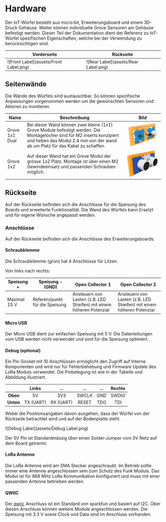 # Hardware

Der IoT-Würfel besteht aus micro:bit, Erweiterungsboard und einem 3D-Druck Gehäuse. Weiter können individuelle Grove Sensoren am Gehäuse befestigt werden. Dieser Teil der Dokumentation dient der Referenz zu IoT-Würfel spezifischen Eigenschaften, welche bei der Verwendung zu berücksichtigen sind.

| Vorderseite                            | Rückseite                            |
| -------------------------------------- | ------------------------------------ |
| ![Front Label](assets/Front Label.png) | ![Rear Label](assets/Rear Label.png) |

## Seitenwände

Die Wände des Würfels sind austauschbar. So können spezifische Anpassungen vorgenommen werden um die gewünschten Sensoren und Aktoren zu montieren.

| Name           | Beschreibung                                                 | Bild                                                         |
| -------------- | ------------------------------------------------------------ | ------------------------------------------------------------ |
| Grove 1x1 Dual | Bei dieser Wand können zwei kleine (1x1) Grove Module befestigt werden. Die Montagelöcher sind für M2 inserts konzipiert und heben das Modul 2.4 mm von der wand ab um Platz für das Kabel zu schaffen. | <img src="assets/Side-1x1-dual-0791537.png" alt="Side-1x1-dual" style="zoom:50%;" /> |
| Grove 1x2      | Auf dieser Wand hat ein Grove Modul der grösse 1x2 Platz. Montage ist über einen M2 Gewindeeinsatz und passenden Schrauben möglich. | <img src="assets/Side-1x2.png" alt="Side-1x2" style="zoom:50%;" /> |

## Rückseite

Auf der Rückseite befinden sich die Anschlüsse für die Speisung des Boards und erweiterte Funktionalität. Die Wand des Würfels kann Ersetzt und für eigene Wünsche angepasst werden.

### Anschlüsse

Auf der Rückseite befinden sich die Anschlüsse des Erweiterungsboards.

#### Schraubklemme

Die Schraubklemme (grün) hat 4 Anschlüsse für Litzen. 

Von links nach rechts:

| Speisung +   | Speisung - (GND)               | Open Collector 1                                             | Open Collector 2                                             |
| ------------ | ------------------------------ | ------------------------------------------------------------ | ------------------------------------------------------------ |
| Maximal 15 V | Referenzpunkt für die Speisung | Ansteuern von Lasten (z.B. LED Streifen) mit einem höheren Potenzial | Ansteuern von Lasten (z.B. LED Streifen) mit einem höheren Potenzial |

#### Micro USB

Der Micro USB dient zur einfachen Speisung mit 5 V. Die Datenleitungen vom USB werden nicht verwendet und sind für die Speisung optimiert.

#### Debug (optional)

Ein Pin-Socket mit 10 Anschlüssen ermöglicht den Zugriff auf Interne Komponenten und wird nur für Fehlerbehebung und Firmware Update des LoRa Moduls verwendet. Die Pinbelegung ist wie in der Tabelle und Abbildung illustriert. 

|           |   Links   |    ...    |  ...  | ...  | Rechts |
| :-------: | :-------: | :-------: | :---: | :--: | :----: |
| **Oben**  |    5V     |    3V3    | SWCLK | GND  | SWDIO  |
| **Unten** | TX (UART) | RX (UART) | RESET | TDO  |  TDI   |

Wobei die Positionsangaben davon ausgehen, dass der Würfel von der Rückseite betrachtet wird und auf der Bodenplatte steht.

![Debug Label](assets/Debug Label.png)

Der 5V Pin ist Standardmässig über einen Solder-Jumper vom 5V Netz auf dem Board getrennt.

#### LoRa Antenne

Die LoRa Antenne wird am SMA Stecker angeschraubt. Im Betrieb sollte immer eine Antenne angeschlossen sein zum Schutz des Funk Moduls. Das Modul ist für 868 MHz LoRa Kommunikation konfiguriert und muss mit einer passenden Antenne betrieben werden.

#### QWIIC

Der [qwiic](https://www.sparkfun.com/qwiic) Anschluss ist ein Standard von sparkfun und basiert auf I2C. Über diesen Anschluss können weitere Module angeschlossen werden. Die Speisung mit 3.3 V sowie Clock und Data sind im Anschluss vorhanden.




